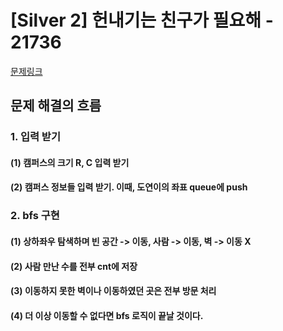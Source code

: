 # [Silver 2] 헌내기는 친구가 필요해 - 21736

[문제링크](https://www.acmicpc.net/problem/21736)
## 문제 해결의 흐름
### 1. 입력 받기 
#### (1) 캠퍼스의 크기 R, C 입력 받기 
#### (2) 캠퍼스 정보들 입력 받기. 이때, 도연이의 좌표 queue에 push
### 2. bfs 구현 
#### (1) 상하좌우 탐색하며 빈 공간 -> 이동, 사람 -> 이동, 벽 -> 이동 X
#### (2) 사람 만난 수를 전부 cnt에 저장
#### (3) 이동하지 못한 벽이나 이동하였던 곳은 전부 방문 처리
#### (4) 더 이상 이동할 수 없다면 bfs 로직이 끝날 것이다.



